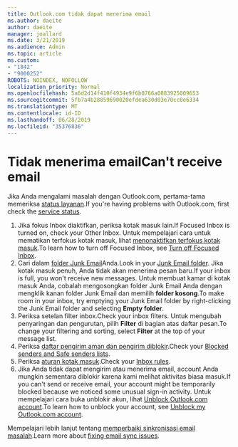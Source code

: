 ```yaml
---
title: Outlook.com tidak dapat menerima email
ms.author: daeite
author: daeite
manager: joallard
ms.date: 3/21/2019
ms.audience: Admin
ms.topic: article
ms.custom:
- "1842"
- "9000252"
ROBOTS: NOINDEX, NOFOLLOW
localization_priority: Normal
ms.openlocfilehash: 5a6d2d14f410f4934e9f6b0766a0883925009653
ms.sourcegitcommit: 5fb7a4b28859690020efdea630d03e70cc0e6334
ms.translationtype: MT
ms.contentlocale: id-ID
ms.lasthandoff: 06/28/2019
ms.locfileid: "35376836"
---
```

# <a name="cant-receive-email"></a><span data-ttu-id="caf34-102">Tidak menerima email</span><span class="sxs-lookup"><span data-stu-id="caf34-102">Can't receive email</span></span>

<span data-ttu-id="caf34-103">Jika Anda mengalami masalah dengan Outlook.com, pertama-tama memeriksa [status layanan](https://go.microsoft.com/fwlink/p/?linkid=837482).</span><span class="sxs-lookup"><span data-stu-id="caf34-103">If you're having problems with Outlook.com, first check the [service status](https://go.microsoft.com/fwlink/p/?linkid=837482).</span></span>

1. <span data-ttu-id="caf34-104">Jika fokus Inbox diaktifkan, periksa kotak masuk lain.</span><span class="sxs-lookup"><span data-stu-id="caf34-104">If Focused Inbox is turned on, check your Other Inbox.</span></span> <span data-ttu-id="caf34-105">Untuk mempelajari cara untuk mematikan terfokus kotak masuk, lihat [menonaktifkan terfokus kotak masuk](https://support.office.com/article/f714d94d-9e63-4217-9ccb-6cb2986aa1b2).</span><span class="sxs-lookup"><span data-stu-id="caf34-105">To learn how to turn off Focused Inbox, see [Turn off Focused Inbox](https://support.office.com/article/f714d94d-9e63-4217-9ccb-6cb2986aa1b2).</span></span>
1. <span data-ttu-id="caf34-106">Cari dalam [folder Junk Email](https://outlook.live.com/mail/junkemail)Anda.</span><span class="sxs-lookup"><span data-stu-id="caf34-106">Look in your [Junk Email folder](https://outlook.live.com/mail/junkemail).</span></span> <span data-ttu-id="caf34-107">Jika kotak masuk penuh, Anda tidak akan menerima pesan baru.</span><span class="sxs-lookup"><span data-stu-id="caf34-107">If your inbox is full, you won't receive new messages.</span></span> <span data-ttu-id="caf34-108">Untuk membuat kamar di kotak masuk Anda, cobalah mengosongkan folder Junk Email Anda dengan mengklik kanan folder Junk Email dan memilih **folder kosong**.</span><span class="sxs-lookup"><span data-stu-id="caf34-108">To make room in your inbox, try emptying your Junk Email folder by right-clicking the Junk Email folder and selecting **Empty folder**.</span></span>
1. <span data-ttu-id="caf34-109">Periksa setelan filter inbox.</span><span class="sxs-lookup"><span data-stu-id="caf34-109">Check your inbox filters.</span></span> <span data-ttu-id="caf34-110">Untuk mengubah penyaringan dan pengurutan, pilih **Filter** di bagian atas daftar pesan.</span><span class="sxs-lookup"><span data-stu-id="caf34-110">To change your filtering and sorting, select **Filter** at the top of your message list.</span></span>
1. <span data-ttu-id="caf34-111">Periksa [daftar pengirim aman dan pengirim diblokir](https://outlook.live.com/mail/options/mail/junkEmail).</span><span class="sxs-lookup"><span data-stu-id="caf34-111">Check your [Blocked senders and Safe senders lists](https://outlook.live.com/mail/options/mail/junkEmail).</span></span>
1. <span data-ttu-id="caf34-112">Periksa [aturan kotak masuk](https://outlook.live.com/mail/options/mail/rules).</span><span class="sxs-lookup"><span data-stu-id="caf34-112">Check your [Inbox rules](https://outlook.live.com/mail/options/mail/rules).</span></span>
1. <span data-ttu-id="caf34-113">Jika Anda tidak dapat mengirim atau menerima email, account Anda mungkin sementara diblokir karena kami melihat aktivitas biasa masuk.</span><span class="sxs-lookup"><span data-stu-id="caf34-113">If you can't send or receive email, your account might be temporarily blocked because we noticed some unusual sign-in activity.</span></span> <span data-ttu-id="caf34-114">Untuk mempelajari cara buka unblokir akun, lihat [Unblock Outlook.com account](https://support.office.com/article/f4ad2701-d166-4d8b-8a6a-9af2a1f8a4c4).</span><span class="sxs-lookup"><span data-stu-id="caf34-114">To learn how to unblock your account, see [Unblock my Outlook.com account](https://support.office.com/article/f4ad2701-d166-4d8b-8a6a-9af2a1f8a4c4).</span></span>

<span data-ttu-id="caf34-115">Mempelajari lebih lanjut tentang [memperbaiki sinkronisasi email masalah](https://support.office.com/article/d39e3341-8d79-4bf1-b3c7-ded602233642).</span><span class="sxs-lookup"><span data-stu-id="caf34-115">Learn more about [fixing email sync issues](https://support.office.com/article/d39e3341-8d79-4bf1-b3c7-ded602233642).</span></span>